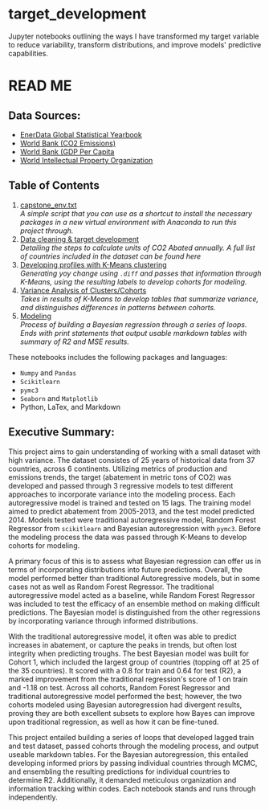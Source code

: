 # target_development
Jupyter notebooks outlining the ways I have transformed my target variable to reduce variability, transform distributions, and  improve models' predictive capabilities.
# READ ME
## Data Sources:
- [EnerData Global Statistical Yearbook](https://yearbook.enerdata.net/)
- [World Bank (CO2 Emissions)](https://data.worldbank.org/indicator/EN.CO2.ETOT.ZS)
- [World Bank (GDP Per Capita](https://data.worldbank.org/indicator/NY.GDP.PCAP.CD)
- [World Intellectual Property Organization](http://www.wipo.int/econ_stat/en/economics/research/)


## Table of Contents
1. [capstone_env.txt](https://github.com/sonyah-hawaii/time_series_regressive_modeling/blob/master/capstone_env.txt)  
_A simple script that you can use as a shortcut to install the necessary packages in a new virtual environment with Anaconda to run this project through._
2. [Data cleaning & target development](https://github.com/sonyah-hawaii/time_series_regressive_modeling/blob/master/Cleaning%20%26%20Abatement%20Calculations.ipynb)       
_Detailing the steps to calculate units of CO2 Abated annually. A full list of countries included in the dataset can be found here_
3. [Developing profiles with K-Means clustering](https://github.com/sonyah-hawaii/time_series_regressive_modeling/blob/master/clustering.ipynb)  
_Generating yoy change using `.diff` and passes that information through K-Means, using the resulting labels to develop cohorts for modeling._
4. [Variance Analysis of Clusters/Cohorts](https://github.com/sonyah-hawaii/time_series_regressive_modeling/blob/master/Variance%20Analysis.ipynb)  
_Takes in results of K-Means to develop tables that summarize variance, and distinguishes differences in patterns between cohorts._
5. [Modeling](https://github.com/sonyah-hawaii/time_series_regressive_modeling/blob/master/time_series.ipynb)  
_Process of building a Bayesian regression through a series of loops. Ends with print statements that output usable markdown tables with summary of R2 and MSE results._

These notebooks includes the following packages and languages:
- `Numpy` and `Pandas`
- `Scikitlearn`
- `pymc3`
- `Seaborn` and `Matplotlib`  
- Python, LaTex, and Markdown

## Executive Summary:  

This project aims to gain understanding of working with a small dataset with high variance. The dataset consistes of 25 years of historical data from 37 countries, across 6 continents. Utilizing metrics of production and emissions trends, the target (abatement in metric tons of CO2) was developed and passed through 3 regressive models to test different approaches to incorporate variance into the modeling process. Each autoregressive model is trained and tested on 15 lags. The training model aimed to predict abatement from 2005-2013, and the test model predicted 2014. Models tested were traditional autoregressive model, Random Forest Regressor from `scikitlearn` and Bayesian autoregression with `pymc3`. Before the modeling process the data was passed through K-Means to develop cohorts for modeling.   

A primary focus of this is to assess what Bayesian regression can offer us in terms of incorporating distributions into future predictions. Overall, the model performed better than traditional Autoregressive models, but in some cases not as well as Random Forest Regressor. The traditional autoregressive model acted as a baseline, while Random Forest Regressor was included to test the efficacy of an ensemble method on making difficult predictions. The Bayesian model is distinguished from the other regressions by incorporating variance through informed distributions.

With the traditional autoregressive model, it often was able to predict increases in abatement, or capture the peaks in trends, but often lost integrity when predicting troughs. The best Bayesian model was built for Cohort 1, which included the largest group of countries (topping off at 25 of the 35 countries). It scored with a 0.8 for train and 0.64 for test (R2), a marked improvement from the traditional regression's score of 1 on train and -1.18 on test. Across all cohorts, Random Forest Regressor and traditional autoregressive model performed the best; however, the two cohorts modeled using Bayesian autoregression had divergent results, proving they are both excellent subsets to explore how Bayes can improve upon traditional regression, as well as how it can be fine-tuned. 

This project entailed building a series of loops that developed lagged train and test dataset, passed cohorts through the modeling process, and output useable markdown tables. For the Bayesian autoregression, this entailed developing informed priors by passing individual countries through MCMC, and ensembling the resulting predictions for individual countries to determine R2. Additionally, it demanded meticulous organization and information tracking within codes. Each notebook stands and runs through independently.   